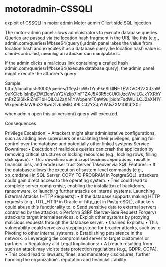 # motoradmin-CSSQLI
exploit of CSSQLI in motor admin
Motor admin
Client side SQL injection
 
The motor-admin panel allows administrators to execute database queries.
Queries are passed via the location.hash fragment in the URL like this (e.g., admin.com/queries/1#base64(query)),admin panel takes the value 
from location.hash and executes it as a database query.
he location.hash value is client-controlled, meaning an attacker can manipulate it.

If the admin clicks a malicious link containing a crafted hash admin.com/queries/1#base64(execute database query), the admin panel might execute the attacker's query

Sample:
http://localhost:3000/queries/1#eyJzcWxfYm9keSI6IlNFTEVDVCB2ZXJzaW9uKClcbiIsInByZWZlcmVuY2VzIjp7InF1ZXJ5X3R5cGUiOiJzcWwiLCJkYXRhYmFzZSI6IkRlZmF1bHQiLCJ2aXN1YWxpemF0aW9uIjoidmFsdWUiLCJ2aXN1YWxpemF0aW9uX29wdGlvbnMiOnt9LCJ2YXJpYWJsZXMiOltdfX0= 

when admin open this url version() query will executed.

Consequences

Privilege Escalation:
•	Attackers might alter administrative configurations, such as adding new superusers or escalating their privileges, gaining full control over the database and potentially other linked systems
Service Downtime:
•	Execution of malicious queries can crash the application by removing critical structures or locking resources (e.g., locking rows, filling disk space).
•	This downtime can disrupt business operations, result in financial loss, and erode user trust
Server Takeover via SQL Features:
•	If the database allows the execution of system-level commands (e.g., xp_cmdshell in SQL Server, COPY TO PROGRAM in PostgreSQL), attackers could gain direct access to the operating system.
•	This could lead to complete server compromise, enabling the installation of backdoors, ransomware, or launching further attacks on internal systems.
Launching External Attacks (HTTP Requests):
•	If the database supports making HTTP requests (e.g., UTL_HTTP in Oracle or http_get in PostgreSQL), attackers could abuse this functionality to:
o	Send sensitive data to external servers controlled by the attacker.
o	Perform SSRF (Server-Side Request Forgery) attacks to target internal services.
o	Exploit other systems by proxying malicious requests through the database server.
•  Chained Exploits:
•	This vulnerability could serve as a stepping stone for broader attacks, such as:
o	Pivoting to other internal systems.
o	Establishing persistence in the network.
o	Leveraging the compromised server to target customers or partners.
•  Regulatory and Legal Implications:
•	A breach resulting from such an attack may violate data protection regulations (e.g., GDPR, CCPA).
•	This could lead to lawsuits, fines, and mandatory disclosures, further harming the organization's reputation and financial stability.
